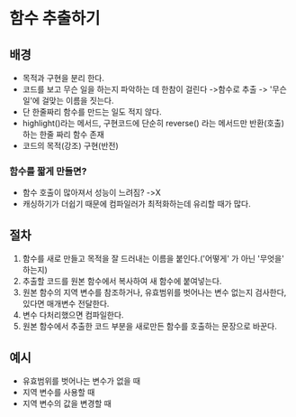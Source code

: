# 함수 추출하기

## 배경
- 목적과 구현을 분리 한다.
- 코드를 보고 무슨 일을 하는지 파악하는 데 한참이 걸린다 ->함수로 추출 -> '무슨 일'에 걸맞는 이름을 짓는다.
- 단 한줄짜리 함수를 만드는 일도 적지 않다.
- highlight()라는 메서드, 구현코드에 단순히 reverse() 라는 메서드만 반환(호출) 하는 한줄 짜리 함수 존재
- 코드의 목적(강조) 구현(반전)

### 함수를 짧게 만들면?
- 함수 호출이 많아져서 성능이 느려짐? ->X
- 캐싱하기가 더쉽기 때문에 컴파일러가 최적화하는데 유리할 때가 많다.

## 절차
1. 함수를 새로 만들고 목적을 잘 드러내는 이름을 붙인다.('어떻게' 가 아닌 '무엇을' 하는지)
2. 추출할 코드를 원본 함수에서 복사하여 새 함수에 붙여넣는다.
3. 원본 함수의 지역 변수를 참조하거나, 유효범위를 벗어나는 변수 없는지 검사한다, 있다면 매개변수 전달한다.
4. 변수 다처리했으면 컴파일한다.
5. 원본 함수에서 추출한 코드 부분을 새로만든 함수를 호출하는 문장으로 바꾼다.

## 예시 
- 유효범위를 벗어나는 변수가 없을 때
- 지역 변수를 사용할 때
- 지역 변수의 값을 변경할 때
